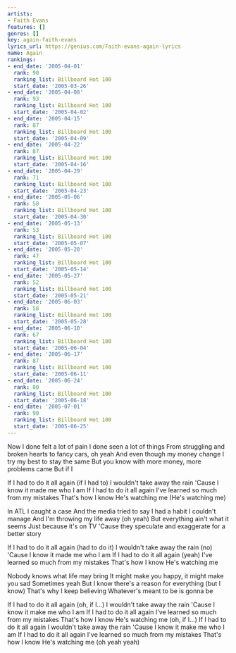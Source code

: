 ```yaml
---
artists:
- Faith Evans
features: []
genres: []
key: again-faith-evans
lyrics_url: https://genius.com/Faith-evans-again-lyrics
name: Again
rankings:
- end_date: '2005-04-01'
  rank: 90
  ranking_list: Billboard Hot 100
  start_date: '2005-03-26'
- end_date: '2005-04-08'
  rank: 93
  ranking_list: Billboard Hot 100
  start_date: '2005-04-02'
- end_date: '2005-04-15'
  rank: 87
  ranking_list: Billboard Hot 100
  start_date: '2005-04-09'
- end_date: '2005-04-22'
  rank: 87
  ranking_list: Billboard Hot 100
  start_date: '2005-04-16'
- end_date: '2005-04-29'
  rank: 71
  ranking_list: Billboard Hot 100
  start_date: '2005-04-23'
- end_date: '2005-05-06'
  rank: 58
  ranking_list: Billboard Hot 100
  start_date: '2005-04-30'
- end_date: '2005-05-13'
  rank: 53
  ranking_list: Billboard Hot 100
  start_date: '2005-05-07'
- end_date: '2005-05-20'
  rank: 47
  ranking_list: Billboard Hot 100
  start_date: '2005-05-14'
- end_date: '2005-05-27'
  rank: 52
  ranking_list: Billboard Hot 100
  start_date: '2005-05-21'
- end_date: '2005-06-03'
  rank: 58
  ranking_list: Billboard Hot 100
  start_date: '2005-05-28'
- end_date: '2005-06-10'
  rank: 67
  ranking_list: Billboard Hot 100
  start_date: '2005-06-04'
- end_date: '2005-06-17'
  rank: 87
  ranking_list: Billboard Hot 100
  start_date: '2005-06-11'
- end_date: '2005-06-24'
  rank: 80
  ranking_list: Billboard Hot 100
  start_date: '2005-06-18'
- end_date: '2005-07-01'
  rank: 90
  ranking_list: Billboard Hot 100
  start_date: '2005-06-25'
---
```

Now I done felt a lot of pain
I done seen a lot of things
From struggling and broken hearts to fancy cars, oh yeah
And even though my money change
I try my best to stay the same
But you know with more money, more problems came
But if I


If I had to do it all again (if I had to)
I wouldn't take away the rain
'Cause I know it made me who I am
If I had to do it all again
I've learned so much from my mistakes
That's how I know He's watching me
(He's watching me)


In ATL I caught a case
And the media tried to say
I had a habit
I couldn't manage
And I'm throwing my life away (oh yeah)
But everything ain't what it seems
Just because it's on TV
'Cause they speculate and exaggerate for a better story


If I had to do it all again (had to do it)
I wouldn't take away the rain (no)
'Cause I know it made me who I am
If I had to do it all again (yeah)
I've learned so much from my mistakes
That's how I know He's watching me


Nobody knows what life may bring
It might make you happy, it might make you sad
Sometimes yeah
But I know there's a reason for everything (but I know)
That's why I keep believing
Whatever's meant to be is gonna be


If I had to do it all again (oh, if I...)
I wouldn't take away the rain
'Cause I know it make me who I am
If I had to do it all again
I've learned so much from my mistakes
That's how I know He's watching me (oh, if I...)
If I had to do it all again
I wouldn't take away the rain
'Cause I know it make me who I am
If I had to do it all again
I've learned so much from my mistakes
That's how I know He's watching me (oh yeah yeah)
